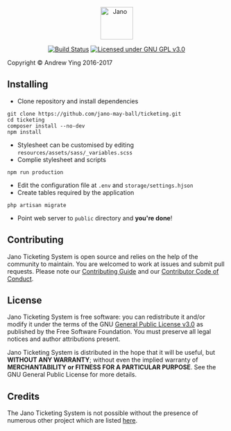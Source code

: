 <p style="text-align:center;"><img src="https://raw.githubusercontent.com/jano-may-ball/ticketing/master/logo.png" height="75" alt="Jano"></p>

<p style="text-align:center;"><a href="https://build.janoticketing.com/job/Jano%20Ticketing/" target="blank"><img src="https://build.janoticketing.com/buildStatus/icon?job=Jano%20Ticketing" alt="Build Status"></a>
<a href="https://github.com/jano-may-ball/ticketing/blob/master/README.md"><img src="https://img.shields.io/badge/license-GNU%20GPL%20v3.0-blue.svg" alt="Licensed under GNU GPL v3.0"></a></p>

Copyright &copy; Andrew Ying 2016-2017

## Installing
* Clone repository and install dependencies
```
git clone https://github.com/jano-may-ball/ticketing.git
cd ticketing
composer install --no-dev
npm install
```
* Stylesheet can be customised by editing `resources/assets/sass/_variables.scss`
* Complie stylesheet and scripts
```
npm run production
```
* Edit the configuration file at `.env` and `storage/settings.hjson`
* Create tables required by the application
```
php artisan migrate
```
* Point web server to `public` directory and **you're done**!

## Contributing
Jano Ticketing System is open source and relies on the help of the community to maintain. You are welcomed to work at issues and submit pull requests. Please note our [Contributing Guide](CONTRIBUTING.md) and our [Contributor Code of Conduct](CODE_OF_CONDUCT.md).

## License
Jano Ticketing System is free software: you can redistribute it and/or modify it under the terms of the GNU [General Public License v3.0](LICENSE.md) as published by the Free Software Foundation. You must preserve all legal notices and author attributions present.

Jano Ticketing System is distributed in the hope that it will be useful, but **WITHOUT ANY WARRANTY**; without even the implied warranty of **MERCHANTABILITY or FITNESS FOR A PARTICULAR PURPOSE**.  See the GNU General Public License for more details.

## Credits
The Jano Ticketing System is not possible without the presence of numerous other project which are listed [here](CREDITS.md). 